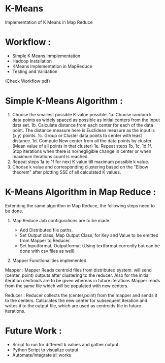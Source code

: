 # K-Means
Implementation of K Means in Map Reduce

Workflow :
==========
* Simple K Means inmplementation
* Hadoop Installation
* KMeans Implementation in MapReduce
* Testing and Validation

(Check Workflow pdf)

Simple K-Means Algorithm :
===========================

1. Choose the smallest possible K value possible.
	1a. Choose random k data points as widely spaced as possible as initial centers from the Input data set.
	1b. Calculate distance from each center for each of the data point. The distance measure here is Euclidean measure as the input is (x,y) points.
	1c. Group or Cluster data points to center with least distance.
	1d. Compute New center from all the data points by cluster. (Mean value of all points in that cluster)
	1e. Repeat steps 1b, 1c, 1d
	1f. Stop iterations when there is no/negligible change in center or when maximum iterations count is reached.
2. Repeat steps 1a to 1f for next K value till maximum possible k value.
3. Choose k value and corresponding clustering based on the "Elbow theorem" after plotting SSE of all calculated K values.

K-Means Algorithm in Map Reduce :
==================================
Extending the same algorithm in Map Reduce, the following steps need to be done.

1. Map Reduce Job configurations are to be made.
	- Add Distributed file paths.
	- Set Output class, Map Output Class, for Key and Value to be emitted from Mapper to Reducer.
	- Set Inputformat, Outputformat (Using textformat currently but can be done with csv files as well)
	
2. Mapper Functionalities implemented.

Mapper :
Mapper Reads centroid files from distributed system.
will send (center, point) outputs after clustering to the reducer.
Also for the initial iteration centroids are to be given whereas in future iterations Mapper reads from the same file which will be populated with new centers.

Reducer :
Reducer collects the (center,point) from the mapper and sends it to the centers.
Calculates the new center for subsequent iteration and writes it to the output file, which are used as centroids file in future iterations.

Future Work :
==============

* Script to run for different k values and gather output.
* Python Script to visualize output
* Automate/Integrate all works 
